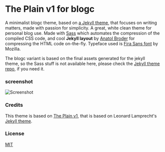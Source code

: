 # The Plain v1 for blogc

A minimalist blogc theme, based on [a Jekyll theme](https://github.com/heiswayi/the-plain), that focuses on writing matters, made with passion for simplicity. A great, white clean theme for personal blog use. Made with [Sass](https://github.com/sass/sass) which automates the compression of the compiled CSS code, and cool **Jekyll layout** by [Anatol Broder](http://jch.penibelst.de/) for compressing the HTML code on-the-fly. Typeface used is [Fira Sans font](https://github.com/mozilla/Fira) by Mozilla.

The blogc variant is based on the final assets generated for the jekyll theme, so the Sass stuff is not available here, please check the [Jekyll theme repo](https://github.com/heiswayi/the-plain), if you need it.

### screenshot

![Screenshot](http://i.imgur.com/zAkZq0d.png)

### Credits

This theme is based on [The Plain v1](https://github.com/heiswayi/the-plain), that is based on Leonard Lamprecht's [Jekyll theme](https://github.com/leo/leo.github.io).

### License

[MIT](LICENSE)
